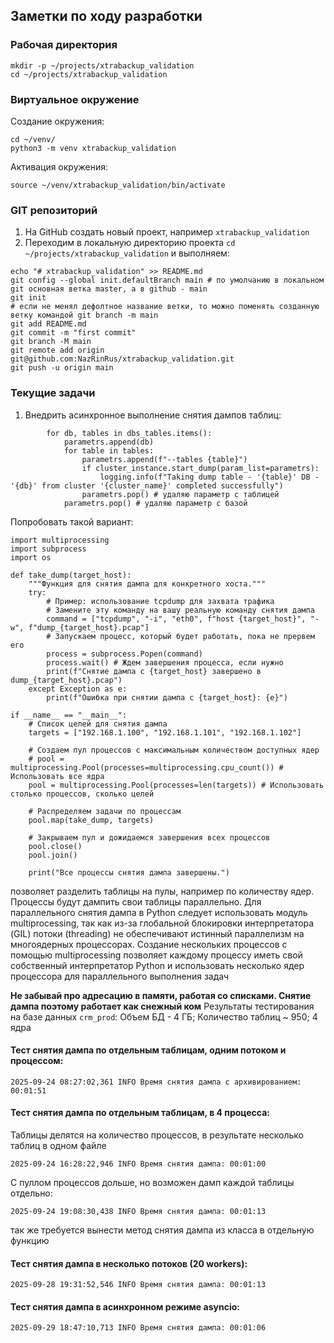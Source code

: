 ## Заметки по ходу разработки
### Рабочая директория
```
mkdir -p ~/projects/xtrabackup_validation
cd ~/projects/xtrabackup_validation
```
### Виртуальное окружение
Создание окружения:
```
cd ~/venv/
python3 -m venv xtrabackup_validation
```
Активация окружения:
```
source ~/venv/xtrabackup_validation/bin/activate
```
### GIT репозиторий
1. На GitHub создать новый проект, например `xtrabackup_validation`
2. Переходим в локальную директорию проекта `cd ~/projects/xtrabackup_validation` и выполняем:
```
echo "# xtrabackup_validation" >> README.md
git config --global init.defaultBranch main # по умолчанию в локальном git основная ветка master, а в github - main
git init
# если не менял дефолтное название ветки, то можно поменять созданную ветку командой git branch -m main
git add README.md
git commit -m "first commit"
git branch -M main
git remote add origin git@github.com:NazRinRus/xtrabackup_validation.git
git push -u origin main
```
### Текущие задачи
1. Внедрить асинхронное выполнение снятия дампов таблиц:
```
        for db, tables in dbs_tables.items():
            parametrs.append(db)
            for table in tables:
                parametrs.append(f"--tables {table}")
                if cluster_instance.start_dump(param_list=parametrs):
                    logging.info(f"Taking dump table - '{table}' DB - '{db}' from cluster '{cluster_name}' completed successfully")
                parametrs.pop() # удаляю параметр с таблицей
            parametrs.pop() # удаляю параметр с базой
```
Попробовать такой вариант:
```
import multiprocessing
import subprocess
import os

def take_dump(target_host):
    """Функция для снятия дампа для конкретного хоста."""
    try:
        # Пример: использование tcpdump для захвата трафика
        # Замените эту команду на вашу реальную команду снятия дампа
        command = ["tcpdump", "-i", "eth0", f"host {target_host}", "-w", f"dump_{target_host}.pcap"]
        # Запускаем процесс, который будет работать, пока не прервем его
        process = subprocess.Popen(command)
        process.wait() # Ждем завершения процесса, если нужно
        print(f"Снятие дампа с {target_host} завершено в dump_{target_host}.pcap")
    except Exception as e:
        print(f"Ошибка при снятии дампа с {target_host}: {e}")

if __name__ == "__main__":
    # Список целей для снятия дампа
    targets = ["192.168.1.100", "192.168.1.101", "192.168.1.102"]

    # Создаем пул процессов с максимальным количеством доступных ядер
    # pool = multiprocessing.Pool(processes=multiprocessing.cpu_count()) # Использовать все ядра
    pool = multiprocessing.Pool(processes=len(targets)) # Использовать столько процессов, сколько целей

    # Распределяем задачи по процессам
    pool.map(take_dump, targets)

    # Закрываем пул и дожидаемся завершения всех процессов
    pool.close()
    pool.join()

    print("Все процессы снятия дампа завершены.")
```
позволяет разделить таблицы на пулы, например по количеству ядер. Процессы будут дампить свои таблицы параллельно.
Для параллельного снятия дампа в Python следует использовать модуль multiprocessing, так как из-за глобальной блокировки интерпретатора (GIL) потоки (threading) не обеспечивают истинный параллелизм на многоядерных процессорах. Создание нескольких процессов с помощью multiprocessing позволяет каждому процессу иметь свой собственный интерпретатор Python и использовать несколько ядер процессора для параллельного выполнения задач


**Не забывай про адресацию в памяти, работая со списками. Снятие дампа поэтому работает как снежный ком**
Результаты тестирования на базе данных `crm_prod`: Объем БД - 4 ГБ; Количество таблиц ~ 950; 4 ядра
#### Тест снятия дампа по отдельным таблицам, одним потоком и процессом:
```
2025-09-24 08:27:02,361 INFO Время снятия дампа с архивированием: 00:01:51
```
#### Тест снятия дампа по отдельным таблицам, в 4 процесса:
Таблицы делятся на количество процессов, в результате несколько таблиц в одном файле
```
2025-09-24 16:28:22,946 INFO Время снятия дампа: 00:01:00
```
С пуллом процессов дольше, но возможен дамп каждой таблицы отдельно:
```
2025-09-24 19:08:30,438 INFO Время снятия дампа: 00:01:13
```
так же требуется вынести метод снятия дампа из класса в отдельную функцию
#### Тест снятия дампа в несколько потоков (20 workers):
```
2025-09-28 19:31:52,546 INFO Время снятия дампа: 00:01:13
```
#### Тест снятия дампа в асинхронном режиме asyncio:
```
2025-09-29 18:47:10,713 INFO Время снятия дампа: 00:01:06
```
